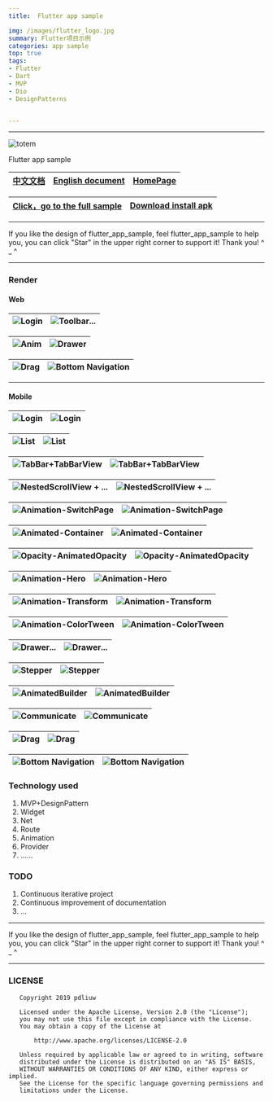 ```yaml
---
title:	Flutter app sample

img: /images/flutter_logo.jpg
summary: Flutter项目示例
categories: app sample
top: true
tags:
- Flutter
- Dart
- MVP
- Dio
- DesignPatterns


---
```


----

![totem](https://github.com/pdliuw/pdliuw.github.io/blob/master/images/totem_four_logo.jpg?raw=true)



Flutter app sample


|[中文文档](/README_CH.md)|[English document](/README.md)|[HomePage](https://pdliuw.github.io/)|
|:-|:-|:-|

|[Click，go to the full sample](https://github.com/pdliuw/flutter_app_sample)|[Download install apk](https://github.com/pdliuw/Flutter_Resource/blob/master/resource/flutter/apk/flutter_app_sample.apk?raw=true)|
|:-|:-|

----

If you like the design of flutter_app_sample, feel flutter_app_sample to help you, you can click "Star" in the upper right corner to support it! Thank you! ^ _ ^

----

### Render


#### Web

|![Login](https://github.com/pdliuw/pdliuw.github.io/blob/master/images/flutter_app_sample/flutter_app_sample_login_web.gif?raw=true)|![Toolbar...](https://github.com/pdliuw/pdliuw.github.io/blob/master/images/flutter_app_sample/flutter_app_sample_toolbar_page_web.gif?raw=true)|
|:-|:-|

|![Anim](https://github.com/pdliuw/pdliuw.github.io/blob/master/images/flutter_app_sample/flutter_app_sample_anim_web.gif?raw=true)|![Drawer](https://github.com/pdliuw/pdliuw.github.io/blob/master/images/flutter_app_sample/flutter_app_sample_drawer_web.gif?raw=true)|
|:-|:-|

|![Drag](https://github.com/pdliuw/pdliuw.github.io/blob/master/images/flutter_app_sample/flutter_app_sample_drag_web.gif?raw=true)|![Bottom Navigation](https://github.com/pdliuw/pdliuw.github.io/blob/master/images/flutter_app_sample/flutter_app_sample_bottom_navigation_bar_web.gif?raw=true)|
|:-|:-|


-----

#### Mobile

|![Login](https://github.com/pdliuw/pdliuw.github.io/blob/master/images/flutter_app_sample/flutter_app_sample_ios_platform.gif?raw=true)|![Login](https://github.com/pdliuw/pdliuw.github.io/blob/master/images/flutter_app_sample/flutter_app_sample_android_platform.gif?raw=true)|
|:-|:-|

|![List](https://github.com/pdliuw/pdliuw.github.io/blob/master/images/flutter_app_sample/flutter_app_sample_main_list_page.gif?raw=true)|![List](https://github.com/pdliuw/pdliuw.github.io/blob/master/images/flutter_app_sample/flutter_app_sample_main_list_page_android.gif?raw=true)|
|:-|:-|

|![TabBar+TabBarView](https://github.com/pdliuw/pdliuw.github.io/blob/master/images/flutter_app_sample/flutter_app_sample_toolbar_viewpage_fragment.gif?raw=true)|![TabBar+TabBarView](https://github.com/pdliuw/pdliuw.github.io/blob/master/images/flutter_app_sample/flutter_app_sample_toolbar_viewpage_fragment_android.gif?raw=true)|
|:-|:-|

|![NestedScrollView + ...](https://github.com/pdliuw/pdliuw.github.io/blob/master/images/flutter_app_sample/flutter_app_sample_toolbar_collapsing_viewpage_fragment.gif?raw=true)|![NestedScrollView + ...](https://github.com/pdliuw/pdliuw.github.io/blob/master/images/flutter_app_sample/flutter_app_sample_toolbar_collapsing_viewpage_fragment_android.gif?raw=true)|
|:-|:-|

|![Animation-SwitchPage](https://github.com/pdliuw/pdliuw.github.io/blob/master/images/flutter_app_sample/flutter_app_sample_anim_switch_page_ios.gif?raw=true)|![Animation-SwitchPage](https://github.com/pdliuw/pdliuw.github.io/blob/master/images/flutter_app_sample/flutter_app_sample_anim_switch_page_android.gif?raw=true)|
|:-|:-|

|![Animated-Container](https://github.com/pdliuw/pdliuw.github.io/blob/master/images/flutter_app_sample/flutter_app_sample_anim_animated_container_ios.gif?raw=true)|![Animated-Container](https://github.com/pdliuw/pdliuw.github.io/blob/master/images/flutter_app_sample/flutter_app_sample_anim_animated_container_android.gif?raw=true)|
|:-|:-|

|![Opacity-AnimatedOpacity](https://github.com/pdliuw/pdliuw.github.io/blob/master/images/flutter_app_sample/flutter_app_sample_anim_opacity_and_animated_opacity_ios.gif?raw=true)|![Opacity-AnimatedOpacity](https://github.com/pdliuw/pdliuw.github.io/blob/master/images/flutter_app_sample/flutter_app_sample_anim_opacity_and_animated_opacity_android.gif?raw=true)|
|:-|:-|

|![Animation-Hero](https://github.com/pdliuw/pdliuw.github.io/blob/master/images/flutter_app_sample/flutter_app_sample_anim_hero_ios.gif?raw=true)|![Animation-Hero](https://github.com/pdliuw/pdliuw.github.io/blob/master/images/flutter_app_sample/flutter_app_sample_anim_hero_android.gif?raw=true)|
|:-|:-|


|![Animation-Transform](https://github.com/pdliuw/pdliuw.github.io/blob/master/images/flutter_app_sample/flutter_app_sample_anim_transform_ios.gif?raw=true)|![Animation-Transform](https://github.com/pdliuw/pdliuw.github.io/blob/master/images/flutter_app_sample/flutter_app_sample_anim_transform_android.gif?raw=true)|
|:-|:-|

|![Animation-ColorTween](https://github.com/pdliuw/pdliuw.github.io/blob/master/images/flutter_app_sample/flutter_app_sample_anim_color_tween_ios.gif?raw=true)|![Animation-ColorTween](https://github.com/pdliuw/pdliuw.github.io/blob/master/images/flutter_app_sample/flutter_app_sample_anim_color_tween_android.gif?raw=true)|
|:-|:-|

|![Drawer...](https://github.com/pdliuw/pdliuw.github.io/blob/master/images/flutter_app_sample/flutter_app_sample_bottomsheet_drawer_ios.gif?raw=true)|![Drawer...](https://github.com/pdliuw/pdliuw.github.io/blob/master/images/flutter_app_sample/flutter_app_sample_bottomsheet_drawer_android.gif?raw=true)|
|:-|:-|


|![Stepper](https://github.com/pdliuw/pdliuw.github.io/blob/master/images/flutter_app_sample/flutter_app_sample_anim_stepper_ios.gif?raw=true)|![Stepper](https://github.com/pdliuw/pdliuw.github.io/blob/master/images/flutter_app_sample/flutter_app_sample_anim_stepper_android.gif?raw=true)|
|:-|:-|


|![AnimatedBuilder](https://github.com/pdliuw/pdliuw.github.io/blob/master/images/flutter_app_sample/flutter_app_sample_anim_animated_builder_ios.gif?raw=true)|![AnimatedBuilder](https://github.com/pdliuw/pdliuw.github.io/blob/master/images/flutter_app_sample/flutter_app_sample_anim_animated_builder_android.gif?raw=true)|
|:-|:-|


|![Communicate](https://github.com/pdliuw/pdliuw.github.io/blob/master/images/flutter_app_sample/flutter_app_sample_communicate_change_notifier_ios.gif?raw=true)|![Communicate](https://github.com/pdliuw/pdliuw.github.io/blob/master/images/flutter_app_sample/flutter_app_sample_communicate_change_notifier_android.gif?raw=true)|
|:-|:-|


|![Drag](https://github.com/pdliuw/pdliuw.github.io/blob/master/images/flutter_app_sample/flutter_app_sample_drag_ios.gif?raw=true)|![Drag](https://github.com/pdliuw/pdliuw.github.io/blob/master/images/flutter_app_sample/flutter_app_sample_drag_android.gif?raw=true)|
|:-|:-|

|![Bottom Navigation](https://github.com/pdliuw/pdliuw.github.io/blob/master/images/flutter_app_sample/flutter_app_sample_bottom_navigation_bar_ios.gif?raw=true)|![Bottom Navigation](https://github.com/pdliuw/pdliuw.github.io/blob/master/images/flutter_app_sample/flutter_app_sample_bottom_navigation_bar_android.gif?raw=true)|
|:-|:-|


###	Technology used


1.  MVP+DesignPattern
2.  Widget
3.	Net
4.  Route
5.  Animation
6.  Provider
7.  ......


### TODO

1.  Continuous iterative project
2.  Continuous improvement of documentation
3.  ...


----

If you like the design of flutter_app_sample, feel flutter_app_sample to help you, you can click "Star" in the upper right corner to support it! Thank you! ^ _ ^

----

### LICENSE

       Copyright 2019 pdliuw

       Licensed under the Apache License, Version 2.0 (the "License");
       you may not use this file except in compliance with the License.
       You may obtain a copy of the License at

           http://www.apache.org/licenses/LICENSE-2.0

       Unless required by applicable law or agreed to in writing, software
       distributed under the License is distributed on an "AS IS" BASIS,
       WITHOUT WARRANTIES OR CONDITIONS OF ANY KIND, either express or implied.
       See the License for the specific language governing permissions and
       limitations under the License.





